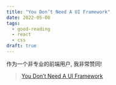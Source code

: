 ```yaml
---
title: "You Don’t Need A UI Framework"
date: 2022-05-08
tags:
  - good-reading
  - react
  - css
draft: true
---
```


作为一个非专业的前端用户, 我非常赞同!

> [You Don’t Need A UI Framework](https://www.smashingmagazine.com/2022/05/you-dont-need-ui-framework)
